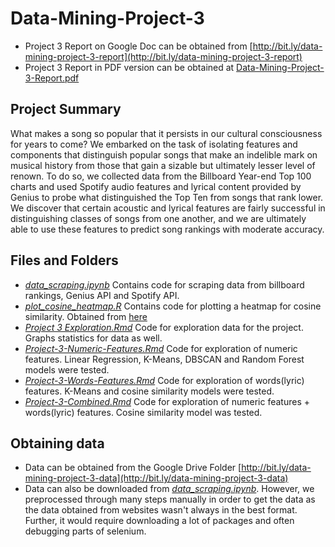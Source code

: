 # Data-Mining-Project-3

- Project 3 Report on Google Doc can be obtained from
[http://bit.ly/data-mining-project-3-report](http://bit.ly/data-mining-project-3-report)
- Project 3 Report in PDF version can be obtained at
[Data-Mining-Project-3-Report.pdf](Data-Mining-Project-3-Report.pdf)

## Project Summary

What makes a song so popular that it persists in our cultural consciousness for years to come? We embarked on the task of isolating features and components that distinguish popular songs that make an indelible mark on musical history from those that gain a sizable but ultimately lesser level of renown. To do so, we collected data from the Billboard Year-end Top 100 charts and used Spotify audio features and lyrical content provided by Genius to probe what distinguished the Top Ten from songs that rank lower. We discover that certain acoustic and lyrical features are fairly successful in distinguishing classes of songs from one another, and we are ultimately able to use these features to predict song rankings with moderate accuracy.

## Files and Folders
- *[data_scraping.ipynb](data_scraping.ipynb)*
    Contains code for scraping data from billboard rankings,
    Genius API and Spotify API.
- *[plot_cosine_heatmap.R](plot_cosine_heatmap.R)*
    Contains code for plotting a heatmap for cosine similarity.
    Obtained from
    [here](https://github.com/UMCUGenetics/MutationalPatterns/blob/master/R/plot_cosine_heatmap.R)
- *[Project 3 Exploration.Rmd](Project-3-Exploration.Rmd)*
    Code for exploration data for the project.
    Graphs statistics for data as well.
- *[Project-3-Numeric-Features.Rmd](Project-3-Numeric-Features.Rmd)*
    Code for exploration of numeric features. Linear Regression, K-Means, DBSCAN
    and Random Forest models were tested.
- *[Project-3-Words-Features.Rmd](Project-3-Words-Features.Rmd)*
    Code for exploration of words(lyric) features. K-Means and cosine similarity
    models were tested.
- *[Project-3-Combined.Rmd](Project-3-Combined.Rmd)*
    Code for exploration of numeric features + words(lyric) features.
    Cosine similarity model was tested.

## Obtaining data
- Data can be obtained from the Google Drive Folder
    [http://bit.ly/data-mining-project-3-data](http://bit.ly/data-mining-project-3-data)
- Data can also be downloaded from *[data_scraping.ipynb](data_scraping.ipynb)*.
    However, we preprocessed through many steps manually in order to get the data
    as the data obtained from websites wasn't always in the best format. Further,
    it would require downloading a lot of packages and often debugging parts of
    selenium.

